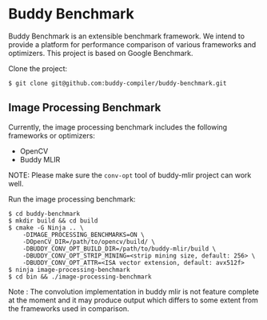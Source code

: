 # Buddy Benchmark

Buddy Benchmark is an extensible benchmark framework. 
We intend to provide a platform for performance comparison of various frameworks and optimizers.
This project is based on Google Benchmark. 

Clone the project:

```
$ git clone git@github.com:buddy-compiler/buddy-benchmark.git
```

## Image Processing Benchmark

Currently, the image processing benchmark includes the following frameworks or optimizers:

- OpenCV
- Buddy MLIR

NOTE: Please make sure the `conv-opt` tool of buddy-mlir project can work well.

Run the image processing benchmark:

```
$ cd buddy-benchmark
$ mkdir build && cd build
$ cmake -G Ninja .. \
    -DIMAGE_PROCESSING_BENCHMARKS=ON \
    -DOpenCV_DIR=/path/to/opencv/build/ \
    -DBUDDY_CONV_OPT_BUILD_DIR=/path/to/buddy-mlir/build \
    -DBUDDY_CONV_OPT_STRIP_MINING=<strip mining size, default: 256> \
    -DBUDDY_CONV_OPT_ATTR=<ISA vector extension, default: avx512f>
$ ninja image-processing-benchmark
$ cd bin && ./image-processing-benchmark
```

Note : The convolution implementation in buddy mlir is not feature complete at the moment and it may produce output which differs to some extent from the frameworks used in comparison. 
